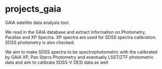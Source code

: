 # projects_gaia
GAIA satellite data analysis tool.  

We read in the GAIA database and extract information on Photometry, Parallax and XP Spectra.
XP spectra are used for SDSS spectra calibration.  SDSS photometry is also checked.   

We aim to make SDSS spectra to be spectrophotometric with the calibrated by GAIA XP, Pan Starrs Photometry and eventually LSST/ZTF photometric data and aim to calibrate SDSS-V DESI data as well

